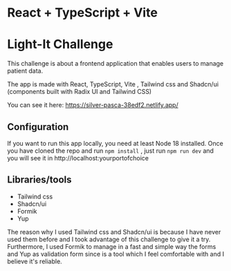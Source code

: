 # React + TypeScript + Vite

# Light-It Challenge

This challenge is about a frontend application that enables users to manage patient data.

The app is made with React, TypeScript, Vite , Tailwind css and Shadcn/ui (components built with Radix UI and Tailwind CSS)

You can see it here: https://silver-pasca-38edf2.netlify.app/

## Configuration

If you want to run this app locally, you need at least Node 18 installed. Once you have cloned the repo and run `npm install` , just run `npm run dev` and you will see it in http://localhost:yourportofchoice

## Libraries/tools

- Tailwind css
- Shadcn/ui
- Formik
- Yup

The reason why I used Tailwind css and Shadcn/ui is because I have never used them before and I took advantage of this challenge to give it a try. Furthermore, I used Formik to manage in a fast and simple way the forms and Yup as validation form since is a tool which I feel comfortable with and I believe it's reliable.
